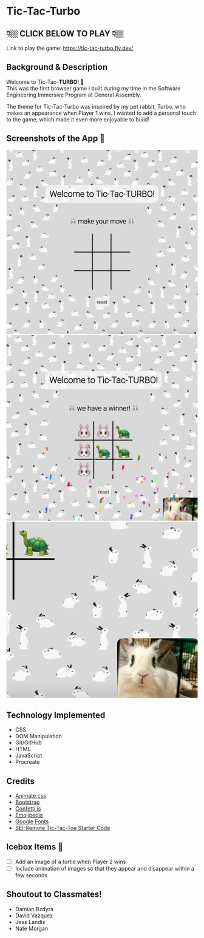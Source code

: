 # Tic-Tac-Turbo

## 👇🏼 CLICK BELOW TO PLAY 👇🏼
Link to play the game: https://tic-tac-turbo.fly.dev/

## Background & Description
Welcome to Tic-Tac-**TURBO**! 🐰<br />
This was the first browser game I built during my time in the Software Engineering Immersive Program at General Assembly. 

The theme for Tic-Tac-Turbo was inspired by my pet rabbit, Turbo, who makes an appearance when Player 1 wins. I wanted to add a personal touch to the game, which made it even more enjoyable to build!

## Screenshots of the App 📸
![Game at state](./images/state.png)
![Winner declared](images/winner.png)
![Turbo's appearance](images/turbo.png)

## Technology Implemented
- CSS
- DOM Manipulation
- Git/GitHub
- HTML
- JavaScript
- Procreate

## Credits
- [Animate.css](https://animate.style/)
- [Bootstrap](https://getbootstrap.com/)
- [Confetti.js](https://github.com/SEI-Remote/confetti)
- [Emojipedia](https://emojipedia.org/)
- [Google Fonts](https://fonts.google.com/)
- [SEI-Remote Tic-Tac-Toe Starter Code](https://github.com/SEI-Remote/ttt-weekend)

## Icebox Items 🧊
- [ ] Add an image of a turtle when Player 2 wins
- [ ] Include animation of images so that they appear and disappear within a few seconds

## Shoutout to Classmates!
- Damian Bzdyra
- David Vazquez
- Jess Landis
- Nate Morgan